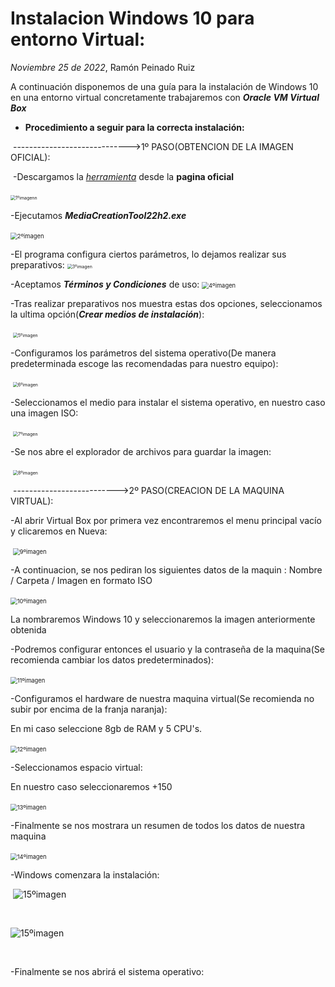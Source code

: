 # Instalacion Windows 10 para entorno Virtual:
*Noviembre 25 de 2022*, Ramón Peinado Ruiz



A continuación disponemos de una guía para la instalación de Windows 10 en una entorno virtual concretamente trabajaremos con ***Oracle VM Virtual Box***


- **Procedimiento a seguir para la correcta instalación:**

​	----------------------------->1º PASO(OBTENCION DE LA IMAGEN OFICIAL):

​	-Descargamos la *[herramienta](https://www.microsoft.com/es-es/software-download/windows10)* desde la **pagina oficial**

​	<img src="/img/1ºimagenn.png" alt="1ºimagenn" style="zoom:50%;" />

-Ejecutamos ***MediaCreationTool22h2.exe***

​	<img src="/img/2ºimagen.png" alt="2ºimagen" style="zoom: 67%;" />

-El programa configura ciertos parámetros, lo dejamos realizar sus preparativos:
	<img src="/img/3ºimagen.png" alt="3ºimagen" style="zoom: 50%;" />

-Aceptamos ***Términos y Condiciones*** de uso:
	<img src="/img/4ºimagen.png" alt="4ºimagen" style="zoom: 67%;" />

-Tras realizar preparativos nos muestra estas dos opciones, seleccionamos la ultima opción(***Crear medios de instalación***):

​	<img src="/img/5ºimagen.png" alt="5ºimagen" style="zoom:50%;" />

-Configuramos los parámetros del sistema operativo(De manera predeterminada escoge las recomendadas para nuestro equipo):

​	<img src="/img/6ºimagen.png" alt="6ºimagen" style="zoom:50%;" />

-Seleccionamos el medio para instalar el sistema operativo, en nuestro caso una imagen ISO:

​	<img src="/img/7ºimagen.png" alt="7ºimagen" style="zoom:50%;" />

-Se nos abre el explorador de archivos para guardar la imagen:

​	<img src="/img/8ºimagen.png" alt="8ºimagen" style="zoom:50%;" />



​	-------------------------->2º PASO(CREACION DE LA MAQUINA VIRTUAL):

-Al abrir Virtual Box por primera vez encontraremos el menu principal vacío y clicaremos en Nueva:

​	<img src="/img/9ºimagen.png" alt="9ºimagen" style="zoom:67%;" />

-A continuacion, se nos pediran los siguientes datos de la maquin :
Nombre / Carpeta / Imagen en formato ISO

​	<img src="/img/10ºimagen.png" alt="10ºimagen" style="zoom:67%;" />

La nombraremos Windows 10 y seleccionaremos la imagen anteriormente obtenida


-Podremos configurar entonces el usuario y la contraseña de la maquina(Se recomienda cambiar los datos predeterminados):

​	<img src="/img/11ºimagen.png" alt="11ºimagen" style="zoom:67%;" />

-Configuramos el hardware de nuestra maquina virtual(Se recomienda no subir por encima de la franja naranja):

En mi caso seleccione 8gb de RAM y 5 CPU's.

​	<img src="/img/12ºimagen.png" alt="12ºimagen" style="zoom:67%;" />

-Seleccionamos espacio virtual:

En nuestro caso seleccionaremos +150

​	<img src="/img/13ºimagen.png" alt="13ºimagen" style="zoom:67%;" />

-Finalmente se nos mostrara un resumen de todos los datos de nuestra maquina

​	<img src="/img/14ºimagen.png" alt="14ºimagen" style="zoom:67%;" />



-Windows comenzara la instalación:

​	<img src="/img/imag/15ºimagen.png" alt="15ºimagen"  />

​	

<img src="/img/imag/15ºimagen.png" alt="15ºimagen"  />

​	

-Finalmente se nos abrirá el sistema operativo:









